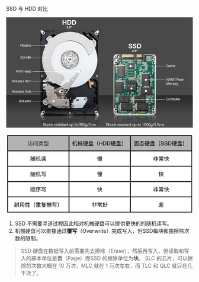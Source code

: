 SSD 与 HDD 对比

![image-20201016111448028](assets/image-20201016111448028.png)

![image-20201016104928335](assets/image-20201016104928335.png)

1. SSD 不需要寻道过程因此相对机械硬盘可以提供更快的的随机读写。
2. 机械硬盘可以直接通过**覆写**（Overwrite）完成写入，但SSD每块都由擦除次数的限制。

> SSD 硬盘在数据写入前需要先去擦除（Erase），然后再写入，但读取和写入的基本单位是**页**（Page）而SSD 的擦除单位为**块**。
> SLC 的芯片，可以擦除的次数大概在 10 万次，MLC 就在 1 万次左右，而 TLC 和 QLC 就只在几千次了。
